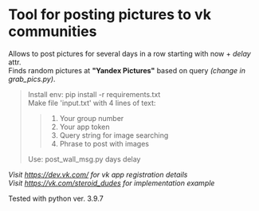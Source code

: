 
# Tool for posting pictures to vk communities

Allows to post pictures for several days in a row starting with now + *delay* attr.  
Finds random pictures at **"Yandex Pictures"** based on query *(change in grab_pics.py)*.  

> Install env: pip install -r requirements.txt  
> Make file 'input.txt' with 4 lines of text:
>
>> 1. Your group number
>> 2. Your app token
>> 3. Query string for image searching
>> 4. Phrase to post with images 
>
> Use: post_wall_msg.py days delay   

*Visit https://dev.vk.com/ for vk app registration details*  
*Visit https://vk.com/steroid_dudes for implementation example*

Tested with python ver. 3.9.7  